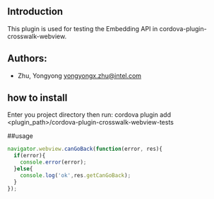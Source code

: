 ## Introduction

This plugin is used for testing the Embedding API in cordova-plugin-crosswalk-webview.


## Authors:

* Zhu, Yongyong <yongyongx.zhu@intel.com>

## how to install

Enter you project directory then run:
cordova plugin add <plugin_path>/cordova-plugin-crosswalk-webview-tests

##usage

```js
navigator.webview.canGoBack(function(error, res){
  if(error){
    console.error(error);
  }else{
    console.log('ok',res.getCanGoBack);
  }
});
```

